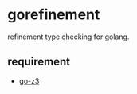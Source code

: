 # gorefinement

refinement type checking for golang.

## requirement
- [go-z3](https://github.com/mitchellh/go-z3)
